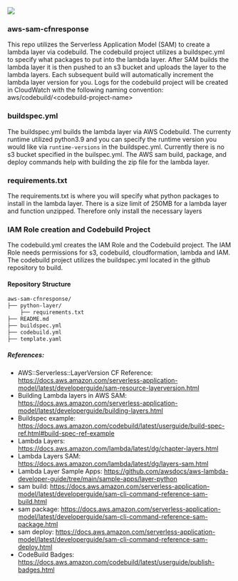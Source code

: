 ![](https://codebuild.us-east-1.amazonaws.com/badges?uuid=eyJlbmNyeXB0ZWREYXRhIjoiN2FvM2QzZnBCK1JjZjBTajQ5R0JlazZhOGo3c2toQktFRzVKNDNENlZ1YUU3Y1kyeEdkU2VTOGZxVllMVzh0UG9oeHBXM0Y0VGVrVloyYmUzSFNacjdRPSIsIml2UGFyYW1ldGVyU3BlYyI6InNUT3lrYmNpOVhsS2Q0aXIiLCJtYXRlcmlhbFNldFNlcmlhbCI6MX0%3D&branch=main)

### aws-sam-cfnresponse

This repo utilizes the Serverless Application Model (SAM) to create a lambda layer via codebuild. The codebuild project utilizes a buildspec.yml to specify what packages to put into the lambda layer. After SAM builds the lambda layer it is then pushed to an s3 bucket and uploads the layer to the lambda layers. Each subsequent build will automatically increment the lambda layer version for you. Logs for the codebuild project will be created in CloudWatch with the following naming convention: aws/codebuild/\<codebuild-project-name\>

### buildspec.yml

The buildspec.yml builds the lambda layer via AWS Codebuild. The currenty runtime utilized python3.9 and you can specify the runtime version you would like via `runtime-versions` in the buildspec.yml. Currently there is no s3 bucket specified in the builspec.yml. The AWS sam build, package, and deploy commands help with building the zip file for the lambda layer.

### requirements.txt

The requirements.txt is where you will specify what python packages to install in the lambda layer. There is a size limit of 250MB for a lambda layer and function unzipped. Therefore only install the necessary layers

### IAM Role creation and Codebuild Project

The codebuild.yml creates the IAM Role and the Codebuild project. The IAM Role needs permissions for s3, codebuild, cloudformation, lambda and IAM. The codebuild project utilizes the buildspec.yml located in the github repository to build. 

#### Repository Structure

```bash
aws-sam-cfnresponse/
├── python-layer/
    ├── requirements.txt
├── README.md
├── buildspec.yml
├── codebuild.yml
├── template.yaml
```
##### References:

+ AWS::Serverless::LayerVersion CF Reference: https://docs.aws.amazon.com/serverless-application-model/latest/developerguide/sam-resource-layerversion.html
+ Building Lambda layers in AWS SAM: https://docs.aws.amazon.com/serverless-application-model/latest/developerguide/building-layers.html
+ Buildspec example: https://docs.aws.amazon.com/codebuild/latest/userguide/build-spec-ref.html#build-spec-ref-example
+ Lambda Layers: https://docs.aws.amazon.com/lambda/latest/dg/chapter-layers.html
+ Lambda Layers SAM: https://docs.aws.amazon.com/lambda/latest/dg/layers-sam.html
+ Lambda Layer Sample Apps: https://github.com/awsdocs/aws-lambda-developer-guide/tree/main/sample-apps/layer-python
+ sam build: https://docs.aws.amazon.com/serverless-application-model/latest/developerguide/sam-cli-command-reference-sam-build.html
+ sam package: https://docs.aws.amazon.com/serverless-application-model/latest/developerguide/sam-cli-command-reference-sam-package.html
+ sam deploy: https://docs.aws.amazon.com/serverless-application-model/latest/developerguide/sam-cli-command-reference-sam-deploy.html
+ CodeBuild Badges: https://docs.aws.amazon.com/codebuild/latest/userguide/publish-badges.html

